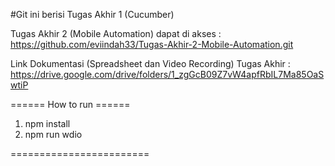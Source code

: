 #Git ini berisi Tugas Akhir 1 (Cucumber)

Tugas Akhir 2 (Mobile Automation) dapat di akses : https://github.com/eviindah33/Tugas-Akhir-2-Mobile-Automation.git

Link Dokumentasi (Spreadsheet dan Video Recording) Tugas Akhir : https://drive.google.com/drive/folders/1_zgGcB09Z7vW4apfRbIL7Ma85OaSwtiP



====== How to run ====== 
1. npm install
2. npm run wdio
   
========================




